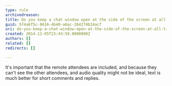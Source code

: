 ```yaml
---
type: rule
archivedreason: 
title: Do you keep a chat window open at the side of the screen at all times?
guid: 5f4a6f5c-8616-4b40-a6ac-264274b24acf
uri: do-you-keep-a-chat-window-open-at-the-side-of-the-screen-at-all-times
created: 2014-11-05T23:43:59.0000000Z
authors: []
related: []
redirects: []

---
```



<p>​It's important that the remote attendees are included, and because they can't see the other attendees, and audio quality might not be&#160;ideal, text is much better for short comments and replies.​<br></p>
<br><excerpt class='endintro'></excerpt><br>



